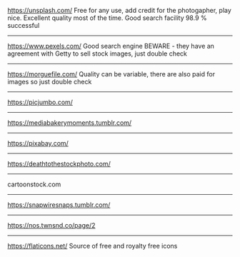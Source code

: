 https://unsplash.com/
Free for any use, add credit for the photogapher, play nice.
Excellent quality most of the time.
Good search facility 98.9 % successful

---
https://www.pexels.com/
Good search engine
BEWARE - they have an agreement with Getty to sell stock images, just double check

---
https://morguefile.com/
Quality can be variable, there are also paid for images so just double check

---
https://picjumbo.com/

---
https://mediabakerymoments.tumblr.com/

---
https://pixabay.com/

---

https://deathtothestockphoto.com/

---
cartoonstock.com

---
https://snapwiresnaps.tumblr.com/

---
https://nos.twnsnd.co/page/2

---
https://flaticons.net/
Source of free and royalty free icons


